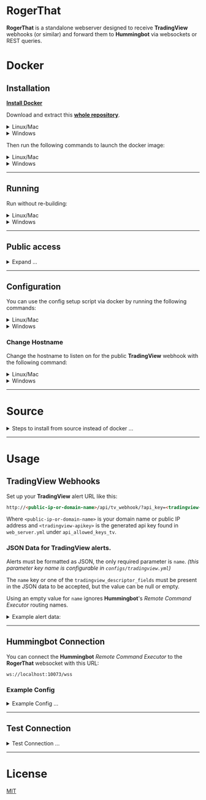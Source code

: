 # RogerThat

**RogerThat** is a standalone webserver designed to receive **TradingView** webhooks (or similar) and forward them to **Hummingbot** via websockets or REST queries.

# Docker
## Installation

[**Install Docker**](https://docs.docker.com/get-docker/)

Download and extract this [**whole repository**](https://github.com/TheHolyRoger/RogerThat/archive/refs/heads/master.zip).

<details>
<summary>Linux/Mac</summary>

```bash
wget https://github.com/TheHolyRoger/RogerThat/archive/refs/heads/master.zip
unzip master.zip
```

Change directory:
```bash
cd RogerThat
```

</details>
<details>
<summary>Windows</summary>

```bat
bitsadmin /transfer dlrogerthat /download /priority normal https://github.com/TheHolyRoger/RogerThat/archive/refs/heads/master.zip %UserProfile%\RogerThat.zip
```

Extract the zip file manually.

Change directory:
```bash
cd RogerThat
```

</details>

Then run the following commands to launch the docker image:

<details>
<summary>Linux/Mac</summary>

```bash
./scripts/start_docker.sh
```
</details>
<details>
<summary>Windows</summary>

![#f03c15](https://via.placeholder.com/15/f03c15/000000?text=+) :warning: **If using windows, make sure to run the .bat scripts using windows CMD, not "Git Bash".**

Use git bash only for `git` commands, do not run these scripts from git bash as they will not work.

```bat
./scripts/start_docker.bat
```
</details>

___

## Running

Run without re-building:

<details>
<summary>Linux/Mac</summary>

```bash
./scripts/start_docker.sh -d
```
</details>
<details>
<summary>Windows</summary>

```bat
./scripts/start_docker.bat -d
```
</details>

___

## Public access

<details>
<summary>Expand ...</summary>

Since **TradingView** requires a publicly accessible URL for webhook alerts, you'll need to use your own domain name, or your public IP address.

You'll also need to open up (and forward) port **80** (or **443** if using HTTPS) in your firewall/router to the machine running **RogerThat**.

**(Do NOT open up port 10073 externally)**

### Dynamic Domain Names

Services you can use for dynamic DNS with a non-static public IP address are:

* [No-IP](https://www.noip.com/)
* [Afraid](https://afraid.org/)
* [Duck DNS](https://duckdns.org/)
* [Dynu](http://www.dynu.com/)

### Enabling HTTPS

Place both your certificate and key in `./certs` folder named `server.crt` and `server.key` ([LetsEncrypt](https://letsencrypt.org/getting-started/) is recommended).

Or run the following command to generate a self-signed key pair:

Linux/Mac
```bash
scripts/generate_self_signed_cert.sh
```

Windows
```bat
scripts/generate_self_signed_cert.bat
```
</details>

___

## Configuration

You can use the config setup script via docker by running the following commands:

<details>
<summary>Linux/Mac</summary>

```bash
scripts/setup_config.sh --help
```
</details>
<details>
<summary>Windows</summary>

```bat
scripts/setup_config.bat --help
```
</details>

### Change Hostname

Change the hostname to listen on for the public **TradingView** webhook with the following command:

<details>
<summary>Linux/Mac</summary>

```bash
scripts/setup_config.sh --hostname yourhostname.com
scripts/setup_config.sh --hostname 1.2.3.4
```
</details>
<details>
<summary>Windows</summary>

```bat
scripts/setup_config.bat --hostname yourhostname.com
scripts/setup_config.bat --hostname 1.2.3.4
```
</details>

___

# Source

<details>
<summary>Steps to install from source instead of docker ...</summary>

## Installation

[Install Miniconda](https://docs.conda.io/en/latest/miniconda.html) (or Anaconda)

Clone this repository.

```bash
git clone git@github.com:TheHolyRoger/RogerThat.git
```

Change directory:
```bash
cd RogerThat
```

Set up and activate the environment with the following command.

```bash
./scripts/update_environment.sh
```

Run the following command to generate the default configs:
```bash
scripts/setup.py -s
```

Edit the configs in `./configs` or via the `setup.py` command.

___

## Running

From source:

```bash
bin/start_rogerthat.py
```
</details>

___

# Usage

## TradingView Webhooks

Set up your **TradingView** alert URL like this:

```html
http://<public-ip-or-domain-name>/api/tv_webhook/?api_key=<tradingview-apikey>
```

Where `<public-ip-or-domain-name>` is your domain name or public IP address and `<tradingview-apikey>` is the generated api key found in `web_server.yml` under `api_allowed_keys_tv`.

### JSON Data for TradingView alerts.

Alerts must be formatted as JSON, the only required parameter is `name`.
*(this parameter key name is configurable in `configs/tradingview.yml`)*

The `name` key or one of the `tradingview_descriptor_fields` must be present in the JSON data to be accepted, but the value can be null or empty.

Using an empty value for `name` ignores **Hummingbot**'s *Remote Command Executor* routing names.

<details>
<summary>Example alert data:</summary>

Simple Start command

```json
{
    "name": "hummingbot_instance_1",
    "command": "start",
}
```

Simple Stop command

```json
{
    "name": "hummingbot_instance_1",
    "command": "stop",
}
```

Alert with all fields using Pine variables

```json
{
    "name": "hummingbot_instance_1",
    "timestamp": "{{timenow}}",
    "exchange": "{{exchange}}",
    "symbol": "{{ticker}}",
    "interval": "{{interval}}",
    "price": "{{close}}",
    "volume": "{{volume}}",
    "command": "{{strategy.market_position}}",
    "inventory": "{{strategy.order.comment}}"
}
```

</details>

___

## Hummingbot Connection

You can connect the **Hummingbot** _Remote Command Executor_ to the **RogerThat** websocket with this URL:
```html
ws://localhost:10073/wss
```

### Example Config

<details>
<summary>Example Config ...</summary>

Use something like the following config to connect **RogerThat** to **Hummingbot** via the **Remote Command Executor**.

```yaml
# Remote commands
remote_commands_enabled: true
remote_commands_api_key: a9ba4b61-6f6d-41cf-85c3-7cfdfcbea0f3
remote_commands_ws_url: ws://localhost:10073/wss
remote_commands_routing_name: hummingbot_instance_1
remote_commands_ignore_first_event: true
remote_commands_translate_commands:
  long: start
  short: stop
```

</details>

___

## Test Connection

<details>
<summary>Test Connection ...</summary>

Test the websocket feed in your browser with this js code:

```javascript
var ws = new WebSocket('ws://localhost:10073/wss');
ws.onmessage = function (event) {
    console.log(event.data);
};
```

Or run the python test listener:

```bash
python tests/test_websocket.py
```

Or test the REST url here:

```html
http://localhost:10073/api/hbot/?api_key=<hummingbot-apikey>
```

Where `<hummingbot-apikey>` is the generated api key found in `web_server.yml` under `api_allowed_keys_hbot`.

</details>

___

# License
[MIT](https://choosealicense.com/licenses/mit/)